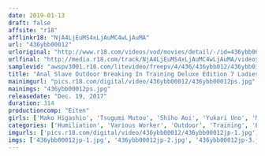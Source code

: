 ```yaml
---
date: 2019-01-13
draft: false
affsite: "r18"
afflinkr18: "NjA4LjEuMS4xLjAuMC4wLjAuMA"
url: "436ybb00012"
urloriginal: "http://www.r18.com/videos/vod/movies/detail/-/id=436ybb00012"
urlfinal: "http://media.r18.com/track/NjA4LjEuMS4xLjAuMC4wLjAuMA/videos/vod/movies/detail/-/id=436ybb00012"
samplevid: "awspv3001.r18.com/litevideo/freepv/4/436/436ybb012/436ybb012_dmb_w.mp4"
title: "Anal Slave Outdoor Breaking In Training Deluxe Edition 7 Ladies/5 Hours"
mainimgurl: "pics.r18.com/digital/video/436ybb00012/436ybb00012ps.jpg"
mainimgs: "436ybb00012ps.jpg"
releasedate: "Dec. 19, 2017"
duration: 314
productioncomp: "Eiten"
girls: ['Mako Higashio', 'Tsugumi Mutou', 'Shiho Aoi', 'Yukari Uno', 'Maria Wakatsuki', 'Miho Nakazato', 'Maomi Tachibana']
categories: ['Humiliation', 'Various Worker', 'Outdoor', 'Training', 'Enema', 'Threesome / Foursome', 'Anal Sex', 'Over 4 Hours', 'Hi-Def']
imgurls: ['pics.r18.com/digital/video/436ybb00012/436ybb00012jp-1.jpg', 'pics.r18.com/digital/video/436ybb00012/436ybb00012jp-2.jpg', 'pics.r18.com/digital/video/436ybb00012/436ybb00012jp-3.jpg', 'pics.r18.com/digital/video/436ybb00012/436ybb00012jp-4.jpg', 'pics.r18.com/digital/video/436ybb00012/436ybb00012jp-5.jpg', 'pics.r18.com/digital/video/436ybb00012/436ybb00012jp-6.jpg', 'pics.r18.com/digital/video/436ybb00012/436ybb00012jp-7.jpg', 'pics.r18.com/digital/video/436ybb00012/436ybb00012jp-8.jpg', 'pics.r18.com/digital/video/436ybb00012/436ybb00012jp-9.jpg', 'pics.r18.com/digital/video/436ybb00012/436ybb00012jp-10.jpg', 'pics.r18.com/digital/video/436ybb00012/436ybb00012jp-11.jpg', 'pics.r18.com/digital/video/436ybb00012/436ybb00012jp-12.jpg', 'pics.r18.com/digital/video/436ybb00012/436ybb00012jp-13.jpg', 'pics.r18.com/digital/video/436ybb00012/436ybb00012jp-14.jpg', 'pics.r18.com/digital/video/436ybb00012/436ybb00012jp-15.jpg', 'pics.r18.com/digital/video/436ybb00012/436ybb00012jp-16.jpg', 'pics.r18.com/digital/video/436ybb00012/436ybb00012jp-17.jpg', 'pics.r18.com/digital/video/436ybb00012/436ybb00012jp-18.jpg', 'pics.r18.com/digital/video/436ybb00012/436ybb00012jp-19.jpg', 'pics.r18.com/digital/video/436ybb00012/436ybb00012jp-20.jpg']
imgs: ['436ybb00012jp-1.jpg', '436ybb00012jp-2.jpg', '436ybb00012jp-3.jpg', '436ybb00012jp-4.jpg', '436ybb00012jp-5.jpg', '436ybb00012jp-6.jpg', '436ybb00012jp-7.jpg', '436ybb00012jp-8.jpg', '436ybb00012jp-9.jpg', '436ybb00012jp-10.jpg', '436ybb00012jp-11.jpg', '436ybb00012jp-12.jpg', '436ybb00012jp-13.jpg', '436ybb00012jp-14.jpg', '436ybb00012jp-15.jpg', '436ybb00012jp-16.jpg', '436ybb00012jp-17.jpg', '436ybb00012jp-18.jpg', '436ybb00012jp-19.jpg', '436ybb00012jp-20.jpg']
---
```


